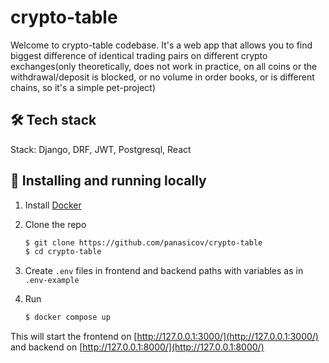 # crypto-table

Welcome to crypto-table codebase. It's a web app that allows you to find biggest difference of identical trading pairs on different crypto exchanges(only theoretically,
does not work in practice, on all coins or the withdrawal/deposit is blocked, or no volume in order books, or is different chains, so it's a simple pet-project)

## 🛠 Tech stack

Stack: Django, DRF, JWT, Postgresql, React

## 🔮 Installing and running locally

1. Install [Docker](https://www.docker.com/get-started)

2. Clone the repo

    ```sh
    $ git clone https://github.com/panasicov/crypto-table
    $ cd crypto-table
    ```
3. Create `.env` files in frontend and backend paths with variables as in `.env-example`

4. Run

    ```sh
    $ docker compose up
    ```

This will start the frontend on [http://127.0.0.1:3000/](http://127.0.0.1:3000/)
and backend on [http://127.0.0.1:8000/](http://127.0.0.1:8000/)
